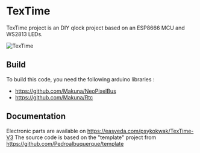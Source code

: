# TexTime

TexTime project is an DIY qlock project based on an ESP8666 MCU and WS2813 LEDs.

![TexTime](https://i.ibb.co/tMPVx2w/76635672-2540162132869398-177845958548127744-o.jpg)

## Build
To build this code, you need the following arduino libraries : 
- https://github.com/Makuna/NeoPixelBus
- https://github.com/Makuna/Rtc

## Documentation
Electronic parts are available on https://easyeda.com/psykokwak/TexTime-V3
The source code is based on the "template" project from https://github.com/Pedroalbuquerque/template

